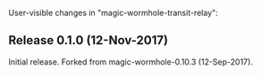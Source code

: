 User-visible changes in "magic-wormhole-transit-relay":

## Release 0.1.0 (12-Nov-2017)

Initial release. Forked from magic-wormhole-0.10.3 (12-Sep-2017).
